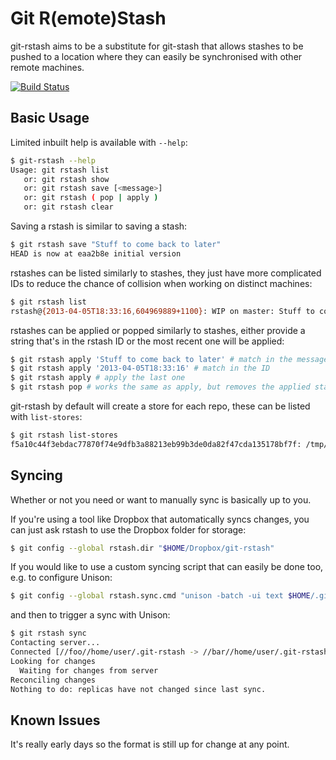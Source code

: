 Git R(emote)Stash
==============================

git-rstash aims to be a substitute for git-stash that allows stashes to be pushed to a location where they can easily be synchronised with other remote machines.

[![Build Status](https://travis-ci.org/neerolyte/git-rstash.png)](https://travis-ci.org/neerolyte/git-rstash)

Basic Usage
------------------------------

Limited inbuilt help is available with `--help`:
```bash
$ git-rstash --help
Usage: git rstash list
   or: git rstash show
   or: git rstash save [<message>]
   or: git rstash ( pop | apply )
   or: git rstash clear
```

Saving a rstash is similar to saving a stash:
```bash
$ git rstash save "Stuff to come back to later"
HEAD is now at eaa2b8e initial version
```

rstashes can be listed similarly to stashes, they just have more complicated IDs to reduce the chance of collision when working on distinct machines:
```bash
$ git rstash list
rstash@{2013-04-05T18:33:16,604969889+1100}: WIP on master: Stuff to come back to later
```

rstashes can be applied or popped similarly to stashes, either provide a string that's in the rstash ID or the most recent one will be applied:
```bash
$ git rstash apply 'Stuff to come back to later' # match in the message
$ git rstash apply '2013-04-05T18:33:16' # match in the ID
$ git rstash apply # apply the last one
$ git rstash pop # works the same as apply, but removes the applied stash from the list
```

git-rstash by default will create a store for each repo, these can be listed with `list-stores`:
```bash
$ git rstash list-stores
f5a10c44f3ebdac77870f74e9dfb3a88213eb99b3de0da82f47cda135178bf7f: /tmp/foo
```

Syncing
-------------------------------

Whether or not you need or want to manually sync is basically up to you.

If you're using a tool like Dropbox that automatically syncs changes, you can just ask rstash to use the Dropbox folder for storage:
```bash
$ git config --global rstash.dir "$HOME/Dropbox/git-rstash"
```

If you would like to use a custom syncing script that can easily be done too, e.g. to configure Unison:
```bash
$ git config --global rstash.sync.cmd "unison -batch -ui text $HOME/.git-rstash ssh://<your server>/.git-rstash"
```

and then to trigger a sync with Unison:
```bash
$ git rstash sync
Contacting server...
Connected [//foo//home/user/.git-rstash -> //bar//home/user/.git-rstash]
Looking for changes
  Waiting for changes from server
Reconciling changes
Nothing to do: replicas have not changed since last sync.
```

Known Issues
-------------------------------

It's really early days so the format is still up for change at any point.

